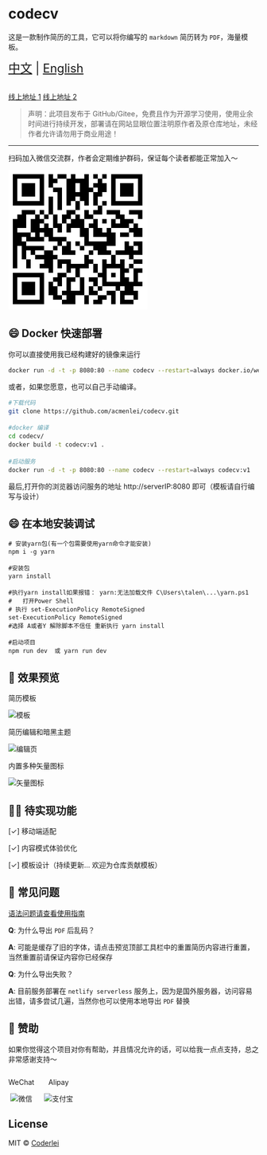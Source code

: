 # codecv

这是一款制作简历的工具，它可以将你编写的 `markdown` 简历转为 `PDF`，海量模板。

<div style="font-size: 1.5rem;">
  <a href="./README.md">中文</a> |
  <a href="./README.en.md">English</a>
</div>
</br>

[线上地址 1](https://codecv.top) [线上地址 2](https://codeleilei.gitee.io/markdown2pdf)

> 声明：此项目发布于 GitHub/Gitee，免费且作为开源学习使用，使用业余时间进行持续开发，部署请在网站显眼位置注明原作者及原仓库地址，未经作者允许请勿用于商业用途！

---

扫码加入微信交流群，作者会定期维护群码，保证每个读者都能正常加入～

<img style="max-width: 1000px" src="./docs/wx-group.png" alt="微信交流群" />


## 😄 Docker 快速部署

你可以直接使用我已经构建好的镜像来运行

```sh
docker run -d -t -p 8080:80 --name codecv --restart=always docker.io/wenyang0/codecv:latest
```

或者，如果您愿意，也可以自己手动编译。

```sh
#下载代码
git clone https://github.com/acmenlei/codecv.git

#docker 编译
cd codecv/
docker build -t codecv:v1 .

#启动服务
docker run -d -t -p 8080:80 --name codecv --restart=always codecv:v1
```

最后,打开你的浏览器访问服务的地址 http://serverIP:8080 即可（模板请自行编写与设计）



## 😄 在本地安装调试

```shell
# 安装yarn包(有一个包需要使用yarn命令才能安装)
npm i -g yarn

#安装包
yarn install

#执行yarn install如果报错： yarn:无法加载文件 C\Users\talen\...\yarn.ps1
#	打开Power Shell
# 执行 set-ExecutionPolicy RemoteSigned 
set-ExecutionPolicy RemoteSigned 	
#选择 A或者Y 解除脚本不信任 重新执行 yarn install

#启动项目
npm run dev  或 yarn run dev
```

## 🤩 效果预览

<p>简历模板</p>

<img style="max-width: 1000px" src="./docs/templates.webp" alt="模板" />

<p>简历编辑和暗黑主题</p>

<img style="max-width: 1000px" src="./docs/editor.webp" alt="编辑页" />

<p>内置多种矢量图标</p>

<img style="max-width: 1000px" src="./docs/iconfont.webp" alt="矢量图标" />

## ✊🏻 待实现功能

[✓] 移动端适配

[✓] 内容模式体验优化

[✓] 模板设计（持续更新... 欢迎为仓库贡献模板）

## 🤔 常见问题

[语法问题请查看使用指南](https://codeleilei.gitee.io/markdown2pdf/#/syntax/helper)

**Q**: 为什么导出 `PDF` 后乱码？

**A**: 可能是缓存了旧的字体，请点击预览顶部工具栏中的重置简历内容进行重置，当然重置前请保证内容你已经保存

**Q**: 为什么导出失败？

**A**: 目前服务部署在 `netlify serverless` 服务上，因为是国外服务器，访问容易出错，请多尝试几遍，当然你也可以使用本地导出 `PDF` 替换

## 🙏 赞助

如果你觉得这个项目对你有帮助，并且情况允许的话，可以给我一点点支持，总之非常感谢支持～

<div style="display: flex; gap: 20px;">
	<div style="text-align: center">
		<p>WeChat</p>
		<img style="width: 165px" src="./docs/wechat.jpg" alt="微信" />
	</div>
	<div style="text-align: center">
		<p>Alipay</p>
		<img style="width: 150px" src="./docs/alipay.jpg" alt="支付宝" />
	</div>
</div>

## License

MIT © [Coderlei](./license)
